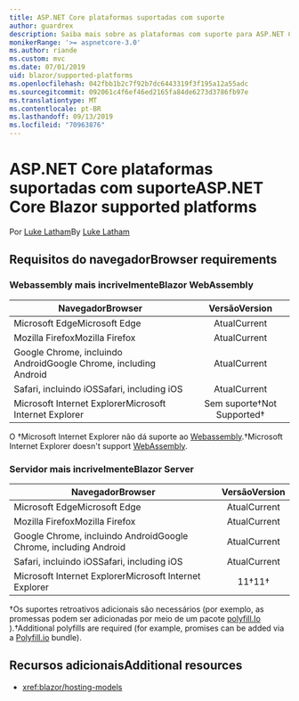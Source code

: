 ```yaml
---
title: ASP.NET Core plataformas suportadas com suporte
author: guardrex
description: Saiba mais sobre as plataformas com suporte para ASP.NET Core mais incrivelmente.
monikerRange: '>= aspnetcore-3.0'
ms.author: riande
ms.custom: mvc
ms.date: 07/01/2019
uid: blazor/supported-platforms
ms.openlocfilehash: 042fbb1b2c7f92b7dc6443319f3f195a12a55adc
ms.sourcegitcommit: 092061c4f6ef46ed2165fa84de6273d3786fb97e
ms.translationtype: MT
ms.contentlocale: pt-BR
ms.lasthandoff: 09/13/2019
ms.locfileid: "70963876"
---
```

# <a name="aspnet-core-blazor-supported-platforms"></a><span data-ttu-id="e14e7-103">ASP.NET Core plataformas suportadas com suporte</span><span class="sxs-lookup"><span data-stu-id="e14e7-103">ASP.NET Core Blazor supported platforms</span></span>

<span data-ttu-id="e14e7-104">Por [Luke Latham](https://github.com/guardrex)</span><span class="sxs-lookup"><span data-stu-id="e14e7-104">By [Luke Latham](https://github.com/guardrex)</span></span>

## <a name="browser-requirements"></a><span data-ttu-id="e14e7-105">Requisitos do navegador</span><span class="sxs-lookup"><span data-stu-id="e14e7-105">Browser requirements</span></span>

### <a name="blazor-webassembly"></a><span data-ttu-id="e14e7-106">Webassembly mais incrivelmente</span><span class="sxs-lookup"><span data-stu-id="e14e7-106">Blazor WebAssembly</span></span>

| <span data-ttu-id="e14e7-107">Navegador</span><span class="sxs-lookup"><span data-stu-id="e14e7-107">Browser</span></span>                          | <span data-ttu-id="e14e7-108">Versão</span><span class="sxs-lookup"><span data-stu-id="e14e7-108">Version</span></span>               |
| -------------------------------- | :-------------------: |
| <span data-ttu-id="e14e7-109">Microsoft Edge</span><span class="sxs-lookup"><span data-stu-id="e14e7-109">Microsoft Edge</span></span>                   | <span data-ttu-id="e14e7-110">Atual</span><span class="sxs-lookup"><span data-stu-id="e14e7-110">Current</span></span>               |
| <span data-ttu-id="e14e7-111">Mozilla Firefox</span><span class="sxs-lookup"><span data-stu-id="e14e7-111">Mozilla Firefox</span></span>                  | <span data-ttu-id="e14e7-112">Atual</span><span class="sxs-lookup"><span data-stu-id="e14e7-112">Current</span></span>               |
| <span data-ttu-id="e14e7-113">Google Chrome, incluindo Android</span><span class="sxs-lookup"><span data-stu-id="e14e7-113">Google Chrome, including Android</span></span> | <span data-ttu-id="e14e7-114">Atual</span><span class="sxs-lookup"><span data-stu-id="e14e7-114">Current</span></span>               |
| <span data-ttu-id="e14e7-115">Safari, incluindo iOS</span><span class="sxs-lookup"><span data-stu-id="e14e7-115">Safari, including iOS</span></span>            | <span data-ttu-id="e14e7-116">Atual</span><span class="sxs-lookup"><span data-stu-id="e14e7-116">Current</span></span>               |
| <span data-ttu-id="e14e7-117">Microsoft Internet Explorer</span><span class="sxs-lookup"><span data-stu-id="e14e7-117">Microsoft Internet Explorer</span></span>      | <span data-ttu-id="e14e7-118">Sem suporte&dagger;</span><span class="sxs-lookup"><span data-stu-id="e14e7-118">Not Supported&dagger;</span></span> |

<span data-ttu-id="e14e7-119">O &dagger;Microsoft Internet Explorer não dá suporte ao [Webassembly](https://webassembly.org).</span><span class="sxs-lookup"><span data-stu-id="e14e7-119">&dagger;Microsoft Internet Explorer doesn't support [WebAssembly](https://webassembly.org).</span></span>

### <a name="blazor-server"></a><span data-ttu-id="e14e7-120">Servidor mais incrivelmente</span><span class="sxs-lookup"><span data-stu-id="e14e7-120">Blazor Server</span></span>

| <span data-ttu-id="e14e7-121">Navegador</span><span class="sxs-lookup"><span data-stu-id="e14e7-121">Browser</span></span>                          | <span data-ttu-id="e14e7-122">Versão</span><span class="sxs-lookup"><span data-stu-id="e14e7-122">Version</span></span>    |
| -------------------------------- | :--------: |
| <span data-ttu-id="e14e7-123">Microsoft Edge</span><span class="sxs-lookup"><span data-stu-id="e14e7-123">Microsoft Edge</span></span>                   | <span data-ttu-id="e14e7-124">Atual</span><span class="sxs-lookup"><span data-stu-id="e14e7-124">Current</span></span>    |
| <span data-ttu-id="e14e7-125">Mozilla Firefox</span><span class="sxs-lookup"><span data-stu-id="e14e7-125">Mozilla Firefox</span></span>                  | <span data-ttu-id="e14e7-126">Atual</span><span class="sxs-lookup"><span data-stu-id="e14e7-126">Current</span></span>    |
| <span data-ttu-id="e14e7-127">Google Chrome, incluindo Android</span><span class="sxs-lookup"><span data-stu-id="e14e7-127">Google Chrome, including Android</span></span> | <span data-ttu-id="e14e7-128">Atual</span><span class="sxs-lookup"><span data-stu-id="e14e7-128">Current</span></span>    |
| <span data-ttu-id="e14e7-129">Safari, incluindo iOS</span><span class="sxs-lookup"><span data-stu-id="e14e7-129">Safari, including iOS</span></span>            | <span data-ttu-id="e14e7-130">Atual</span><span class="sxs-lookup"><span data-stu-id="e14e7-130">Current</span></span>    |
| <span data-ttu-id="e14e7-131">Microsoft Internet Explorer</span><span class="sxs-lookup"><span data-stu-id="e14e7-131">Microsoft Internet Explorer</span></span>      | <span data-ttu-id="e14e7-132">11&dagger;</span><span class="sxs-lookup"><span data-stu-id="e14e7-132">11&dagger;</span></span> |

<span data-ttu-id="e14e7-133">&dagger;Os suportes retroativos adicionais são necessários (por exemplo, as promessas podem ser adicionadas por meio de um pacote [polyfill.Io](https://polyfill.io/v3/) ).</span><span class="sxs-lookup"><span data-stu-id="e14e7-133">&dagger;Additional polyfills are required (for example, promises can be added via a [Polyfill.io](https://polyfill.io/v3/) bundle).</span></span>

## <a name="additional-resources"></a><span data-ttu-id="e14e7-134">Recursos adicionais</span><span class="sxs-lookup"><span data-stu-id="e14e7-134">Additional resources</span></span>

* <xref:blazor/hosting-models>
